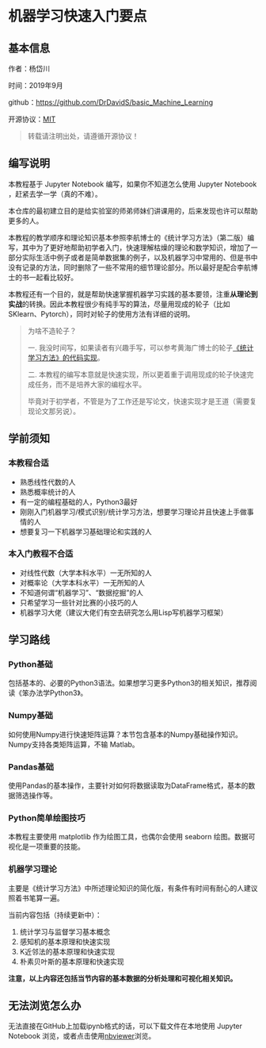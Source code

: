 # 机器学习快速入门要点

## 基本信息

作者：杨岱川

时间：2019年9月

github：https://github.com/DrDavidS/basic_Machine_Learning

开源协议：[MIT](https://github.com/DrDavidS/basic_Machine_Learning/blob/master/LICENSE)

> 转载请注明出处，请遵循开源协议！

## 编写说明

本教程基于 Jupyter Notebook 编写，如果你不知道怎么使用 Jupyter Notebook ，赶紧去学一学（真的不难）。

本仓库的最初建立目的是给实验室的师弟师妹们讲课用的，后来发现也许可以帮助更多的人。

本教程的教学顺序和理论知识基本参照李航博士的《统计学习方法》（第二版）编写，其中为了更好地帮助初学者入门，快速理解枯燥的理论和数学知识，增加了一部分实际生活中例子或者是简单数据集的例子，以及机器学习中常用的、但是书中没有记录的方法，同时删除了一些不常用的细节理论部分。所以最好是配合李航博士的书一起看比较好。

本教程还有一个目的，就是帮助快速掌握机器学习实践的基本要领，注重**从理论到实战**的转换。因此本教程很少有纯手写的算法，尽量用现成的轮子（比如SKlearn、Pytorch），同时对轮子的使用方法有详细的说明。

>为啥不造轮子？
>
>一. 我没时间写，如果读者有兴趣手写，可以参考黄海广博士的轮子[《统计学习方法》的代码实现](https://github.com/fengdu78/lihang-code)。
>
>二. 本教程的编写本意就是快速实现，所以更着重于调用现成的轮子快速完成任务，而不是培养大家的编程水平。
>
>毕竟对于初学者，不管是为了工作还是写论文，快速实现才是王道（需要复现论文那另说）。

## 学前须知

### 本教程合适

- 熟悉线性代数的人
- 熟悉概率统计的人
- 有一定的编程基础的人，Python3最好
- 刚刚入门机器学习/模式识别/统计学习方法，想要学习理论并且快速上手做事情的人
- 想要复习一下机器学习基础理论和实践的人

### 本入门教程不合适

- 对线性代数（大学本科水平）一无所知的人
- 对概率论（大学本科水平）一无所知的人
- 不知道何谓“机器学习”、“数据挖掘”的人
- 只希望学习一些针对比赛的小技巧的人
- 机器学习大佬（建议大佬们有空去研究怎么用Lisp写机器学习框架）

## 学习路线

### Python基础

包括基本的、必要的Python3语法。如果想学习更多Python3的相关知识，推荐阅读《笨办法学Python3》。

### Numpy基础

如何使用Numpy进行快速矩阵运算？本节包含基本的Numpy基础操作知识。Numpy支持各类矩阵运算，不输 Matlab。

### Pandas基础

使用Pandas的基本操作，主要针对如何将数据读取为DataFrame格式，基本的数据筛选操作等。

### Python简单绘图技巧

本教程主要使用 matplotlib 作为绘图工具，也偶尔会使用 seaborn 绘图。数据可视化是一项重要的技能。

### 机器学习理论

主要是《统计学习方法》中所述理论知识的简化版，有条件有时间有耐心的人建议照着书笔算一遍。

当前内容包括（持续更新中）：

1. 统计学习与监督学习基本概念
2. 感知机的基本原理和快速实现
3. K近邻法的基本原理和快速实现
4. 朴素贝叶斯的基本原理和快速实现

**注意，以上内容还包括当节内容的基本数据的分析处理和可视化相关知识。**

## 无法浏览怎么办

无法直接在GitHub上加载ipynb格式的话，可以下载文件在本地使用 Jupyter Notebook 浏览，或者点击使用[nbviewer](https://nbviewer.jupyter.org/)浏览。
